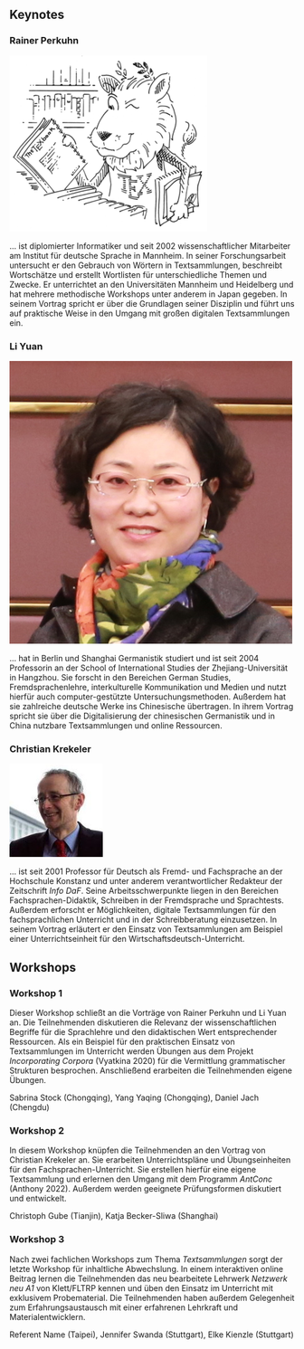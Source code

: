 ## Keynotes

### Rainer Perkuhn

<div class="containerImgBio">

  <div>
    <img src='material/image_350x350.png' class='portrait'>
  </div>
  
  <p class="bio">
  ... ist diplomierter Informatiker und seit 2002 wissenschaftlicher Mitarbeiter am Institut für deutsche Sprache in Mannheim. In seiner Forschungsarbeit untersucht er den Gebrauch von Wörtern in Textsammlungen, beschreibt Wortschätze und erstellt Wortlisten für unterschiedliche Themen und Zwecke. Er unterrichtet an den Universitäten Mannheim und Heidelberg und hat mehrere methodische Workshops unter anderem in Japan gegeben. In seinem Vortrag spricht er über die Grundlagen seiner Disziplin und führt uns auf praktische Weise in den Umgang mit großen digitalen Textsammlungen ein.
  </p>
</div>

### Li Yuan

<div class="containerImgBio">

  <div>
    <img src='material/img_li.jpg' class='portrait'>
  </div>
  
  <p class="bio">
  ... hat in Berlin und Shanghai Germanistik studiert und ist seit 2004 Professorin an der School of International Studies der Zhejiang-Universität in Hangzhou. Sie forscht in den Bereichen German Studies, Fremdsprachenlehre, interkulturelle Kommunikation und Medien und nutzt hierfür auch computer-gestützte Untersuchungsmethoden. Außerdem hat sie zahlreiche deutsche Werke ins Chinesische übertragen. In ihrem Vortrag spricht sie über die Digitalisierung der chinesischen Germanistik und in China nutzbare Textsammlungen und online Ressourcen.
  </p>
</div>

### Christian Krekeler

<div class="containerImgBio">

  <div>
    <img src='material/img_krekeler.jpg' class='portrait'>
  </div>
  
  <p class="bio">
  ... ist seit 2001 Professor für Deutsch als Fremd- und Fachsprache an der Hochschule Konstanz und unter anderem verantwortlicher Redakteur der Zeitschrift <i>Info DaF</i>. Seine Arbeitsschwerpunkte liegen in den Bereichen Fachsprachen-Didaktik, Schreiben in der Fremdsprache und Sprachtests. Außerdem erforscht er Möglichkeiten, digitale Textsammlungen für den fachsprachlichen Unterricht und in der Schreibberatung einzusetzen. In seinem Vortrag erläutert er den Einsatz von Textsammlungen am Beispiel einer Unterrichtseinheit für den Wirtschaftsdeutsch-Unterricht.
  </p>
</div>

## Workshops

### Workshop 1

Dieser Workshop schließt an die Vorträge von Rainer Perkuhn und Li Yuan an. Die Teilnehmenden diskutieren die Relevanz der wissenschaftlichen Begriffe für die Sprachlehre und den didaktischen Wert entsprechender Ressourcen. Als ein Beispiel für den praktischen Einsatz von Textsammlungen im Unterricht werden Übungen aus dem Projekt *Incorporating Corpora* (Vyatkina 2020) für die Vermittlung grammatischer Strukturen besprochen. Anschließend erarbeiten die Teilnehmenden eigene Übungen.

Sabrina Stock (Chongqing), Yang Yaqing (Chongqing), Daniel Jach (Chengdu)  

### Workshop 2

In diesem Workshop knüpfen die Teilnehmenden an den Vortrag von Christian Krekeler an. Sie erarbeiten Unterrichtspläne und Übungseinheiten für den Fachsprachen-Unterricht. Sie erstellen hierfür eine eigene Textsammlung und erlernen den Umgang mit dem Programm *AntConc* (Anthony 2022). Außerdem werden geeignete Prüfungsformen diskutiert und entwickelt. 

Christoph Gube (Tianjin), Katja Becker-Sliwa (Shanghai)

### Workshop 3

Nach zwei fachlichen Workshops zum Thema *Textsammlungen* sorgt der letzte Workshop für inhaltliche Abwechslung. In einem interaktiven online Beitrag lernen die Teilnehmenden das neu bearbeitete Lehrwerk *Netzwerk neu A1* von Klett/FLTRP kennen und üben den Einsatz im Unterricht mit exklusivem Probematerial. Die Teilnehmenden haben außerdem Gelegenheit zum Erfahrungsaustausch mit einer erfahrenen Lehrkraft und Materialentwicklern. 

Referent Name (Taipei), Jennifer Swanda (Stuttgart), Elke Kienzle (Stuttgart)